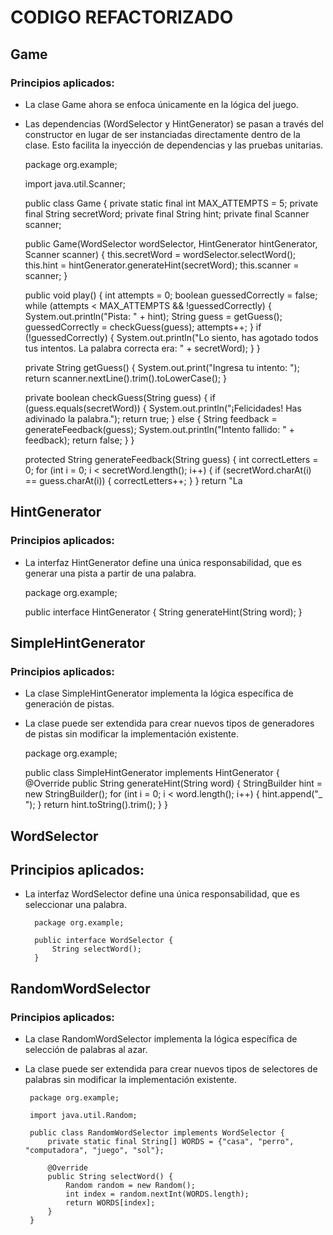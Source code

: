 # CODIGO REFACTORIZADO

## Game
### Principios aplicados:

*  La clase Game ahora se enfoca únicamente en la lógica del juego.
*  Las dependencias (WordSelector y HintGenerator) se pasan a través del constructor en lugar de ser instanciadas directamente dentro de la clase. Esto facilita la inyección de dependencias y las pruebas unitarias.

  
      package org.example;

      import java.util.Scanner;

      public class Game {
      private static final int MAX_ATTEMPTS = 5;
      private final String secretWord;
      private final String hint;
      private final Scanner scanner;

      public Game(WordSelector wordSelector, HintGenerator hintGenerator, Scanner scanner) {
          this.secretWord = wordSelector.selectWord();
          this.hint = hintGenerator.generateHint(secretWord);
          this.scanner = scanner;
      }

      public void play() {
          int attempts = 0;
          boolean guessedCorrectly = false;
          while (attempts < MAX_ATTEMPTS && !guessedCorrectly) {
              System.out.println("Pista: " + hint);
              String guess = getGuess();
              guessedCorrectly = checkGuess(guess);
              attempts++;
          }
          if (!guessedCorrectly) {
              System.out.println("Lo siento, has agotado todos tus intentos. La palabra correcta era: " + secretWord);
          }
      }

      private String getGuess() {
          System.out.print("Ingresa tu intento: ");
          return scanner.nextLine().trim().toLowerCase();
      }

      private boolean checkGuess(String guess) {
          if (guess.equals(secretWord)) {
              System.out.println("¡Felicidades! Has adivinado la palabra.");
              return true;
          } else {
              String feedback = generateFeedback(guess);
              System.out.println("Intento fallido: " + feedback);
              return false;
          }
      }

      protected String generateFeedback(String guess) {
          int correctLetters = 0;
          for (int i = 0; i < secretWord.length(); i++) {
              if (secretWord.charAt(i) == guess.charAt(i)) {
                  correctLetters++;
              }
          }
          return "La

## HintGenerator
### Principios aplicados:

* La interfaz HintGenerator define una única responsabilidad, que es generar una pista a partir de una palabra.


    package org.example;

    public interface HintGenerator {
    String generateHint(String word);
    }

## SimpleHintGenerator
### Principios aplicados:

*  La clase SimpleHintGenerator implementa la lógica específica de generación de pistas.
*  La clase puede ser extendida para crear nuevos tipos de generadores de pistas sin modificar la implementación existente.


    package org.example;

    public class SimpleHintGenerator implements HintGenerator {
    @Override
        public String generateHint(String word) {
            StringBuilder hint = new StringBuilder();
            for (int i = 0; i < word.length(); i++) {
                hint.append("_ ");
            }
            return hint.toString().trim();
        }
    }
## WordSelector
## Principios aplicados:

* La interfaz WordSelector define una única responsabilidad, que es seleccionar una palabra.

        package org.example;

        public interface WordSelector {
            String selectWord();
        }

## RandomWordSelector
### Principios aplicados:

*  La clase RandomWordSelector implementa la lógica específica de selección de palabras al azar.
*  La clase puede ser extendida para crear nuevos tipos de selectores de palabras sin modificar la implementación existente.

        package org.example;

        import java.util.Random;

        public class RandomWordSelector implements WordSelector {
            private static final String[] WORDS = {"casa", "perro", "computadora", "juego", "sol"};

            @Override
            public String selectWord() {
                Random random = new Random();
                int index = random.nextInt(WORDS.length);
                return WORDS[index];
            }
        }

